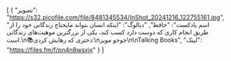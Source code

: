 [
  {
    "تصویر": "https://s32.picofile.com/file/8481345534/InShot_20241216_122755161.jpg",
    "اسم پادکست": "حافظ",
    "دیالوگ": "اینکه انسان بتواند مایحتاج زندگانی خود را از طریق انجام کاری که دوست دارد کسب کند، یکی از بزرگترین موهبت‌های زندگانی است.\n📚دختری که رهایش کردی:\nجوجو مویز\n‌\nTalking Books",
    "لینک": "https://files.fm/f/pn4n8wsxjx"
  }
]